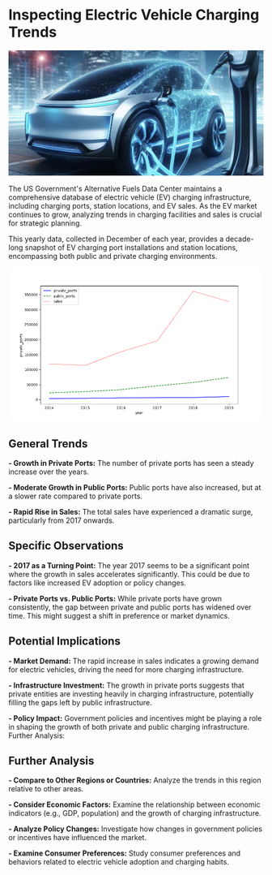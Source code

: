 # Inspecting Electric Vehicle Charging Trends

<img src= "https://github.com/mhshehata/Inspecting_Electric_Vehicle_Charging_Trends/blob/main/ev_charging.png">


The US Government's Alternative Fuels Data Center maintains a comprehensive database of electric vehicle (EV) charging infrastructure, including charging ports, station locations, and EV sales. As the EV market continues to grow, analyzing trends in charging facilities and sales is crucial for strategic planning.

This yearly data, collected in December of each year, provides a decade-long snapshot of EV charging port installations and station locations, encompassing both public and private charging environments.


<img src= "https://github.com/mhshehata/Inspecting_Electric_Vehicle_Charging_Trends/blob/main/ev_results.png">

## General Trends

<b>- Growth in Private Ports:</b> The number of private ports has seen a steady increase over the years.

<b>- Moderate Growth in Public Ports:</b> Public ports have also increased, but at a slower rate compared to private ports.

<b>- Rapid Rise in Sales:</b> The total sales have experienced a dramatic surge, particularly from 2017 onwards.

## Specific Observations

<b>- 2017 as a Turning Point:</b> The year 2017 seems to be a significant point where the growth in sales accelerates significantly. This could be due to factors like increased EV adoption or policy changes.

<b>- Private Ports vs. Public Ports:</b> While private ports have grown consistently, the gap between private and public ports has widened over time. This might suggest a shift in preference or market dynamics.

## Potential Implications

<b>- Market Demand:</b> The rapid increase in sales indicates a growing demand for electric vehicles, driving the need for more charging infrastructure.

<b>- Infrastructure Investment:</b> The growth in private ports suggests that private entities are investing heavily in charging infrastructure, potentially filling the gaps left by public infrastructure.

<b>- Policy Impact:</b> Government policies and incentives might be playing a role in shaping the growth of both private and public charging infrastructure.
Further Analysis:

## Further Analysis

<b>- Compare to Other Regions or Countries:</b> Analyze the trends in this region relative to other areas.

<b>- Consider Economic Factors:</b> Examine the relationship between economic indicators (e.g., GDP, population) and the growth of charging infrastructure.

<b>- Analyze Policy Changes:</b> Investigate how changes in government policies or incentives have influenced the market.

<b>- Examine Consumer Preferences:</b> Study consumer preferences and behaviors related to electric vehicle adoption and charging habits.
